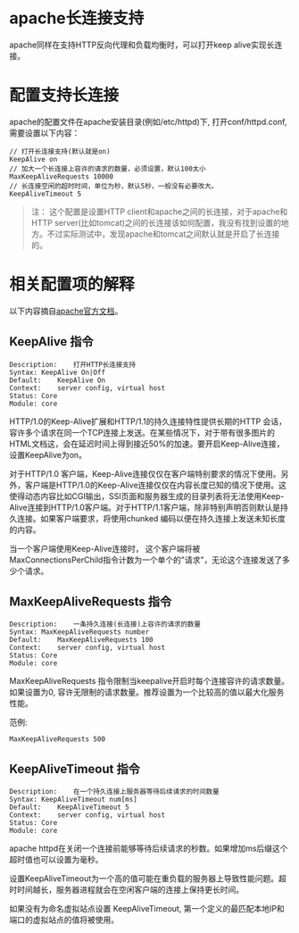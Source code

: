 apache长连接支持
==========

apache同样在支持HTTP反向代理和负载均衡时，可以打开keep alive实现长连接。

# 配置支持长连接

apache的配置文件在apache安装目录(例如/etc/httpd)下, 打开conf/httpd.conf,需要设置以下内容：

	// 打开长连接支持(默认就是on)
	KeepAlive on
    // 加大一个长连接上容许的请求的数量，必须设置，默认100太小
    MaxKeepAliveRequests 10000
    // 长连接空闲的超时时间，单位为秒，默认5秒，一般没有必要改大。
	KeepAliveTimeout 5

> 注： 这个配置是设置HTTP client和apache之间的长连接，对于apache和HTTP server(比如tomcat)之间的长连接该如何配置，我没有找到设置的地方。不过实际测试中，发现apache和tomcat之间默认就是开启了长连接的。

# 相关配置项的解释

以下内容摘自[apache官方文档](http://httpd.apache.org/docs/2.4/mod/core.html)。


## KeepAlive 指令

    Description:	打开HTTP长连接支持
    Syntax:	KeepAlive On|Off
    Default:	KeepAlive On
    Context:	server config, virtual host
    Status:	Core
    Module:	core

HTTP/1.0的Keep-Alive扩展和HTTP/1.1的持久连接特性提供长期的HTTP 会话，容许多个请求在同一个TCP连接上发送。在某些情况下，对于带有很多图片的HTML文档这，会在延迟时间上得到接近50%的加速。要开启Keep-Alive连接，设置KeepAlive为on。

对于HTTP/1.0 客户端，Keep-Alive连接仅仅在客户端特别要求的情况下使用。另外，客户端是HTTP/1.0的Keep-Alive连接仅仅在内容长度已知的情况下使用。这使得动态内容比如CGI输出，SSI页面和服务器生成的目录列表将无法使用Keep-Alive连接到HTTP/1.0客户端。对于HTTP/1.1客户端，除非特别声明否则默认是持久连接。如果客户端要求，将使用chunked 编码以便在持久连接上发送未知长度的内容。

当一个客户端使用Keep-Alive连接时， 这个客户端将被MaxConnectionsPerChild指令计数为一个单个的"请求"，无论这个连接发送了多少个请求。

## MaxKeepAliveRequests 指令

    Description:	一条持久连接(长连接)上容许的请求的数量
    Syntax:	MaxKeepAliveRequests number
    Default:	MaxKeepAliveRequests 100
    Context:	server config, virtual host
    Status:	Core
    Module:	core

MaxKeepAliveRequests 指令限制当keepalive开启时每个连接容许的请求数量。如果设置为0, 容许无限制的请求数量。推荐设置为一个比较高的值以最大化服务性能。

范例:

	MaxKeepAliveRequests 500

## KeepAliveTimeout 指令

    Description:	在一个持久连接上服务器等待后续请求的时间数量
    Syntax:	KeepAliveTimeout num[ms]
    Default:	KeepAliveTimeout 5
    Context:	server config, virtual host
    Status:	Core
    Module:	core

apache httpd在关闭一个连接前能够等待后续请求的秒数。如果增加ms后缀这个超时值也可以设置为毫秒。

设置KeepAliveTimeout为一个高的值可能在重负载的服务器上导致性能问题。超时时间越长，服务器进程就会在空闲客户端的连接上保持更长时间。

如果没有为命名虚拟站点设置 KeepAliveTimeout, 第一个定义的最匹配本地IP和端口的虚拟站点的值将被使用。
